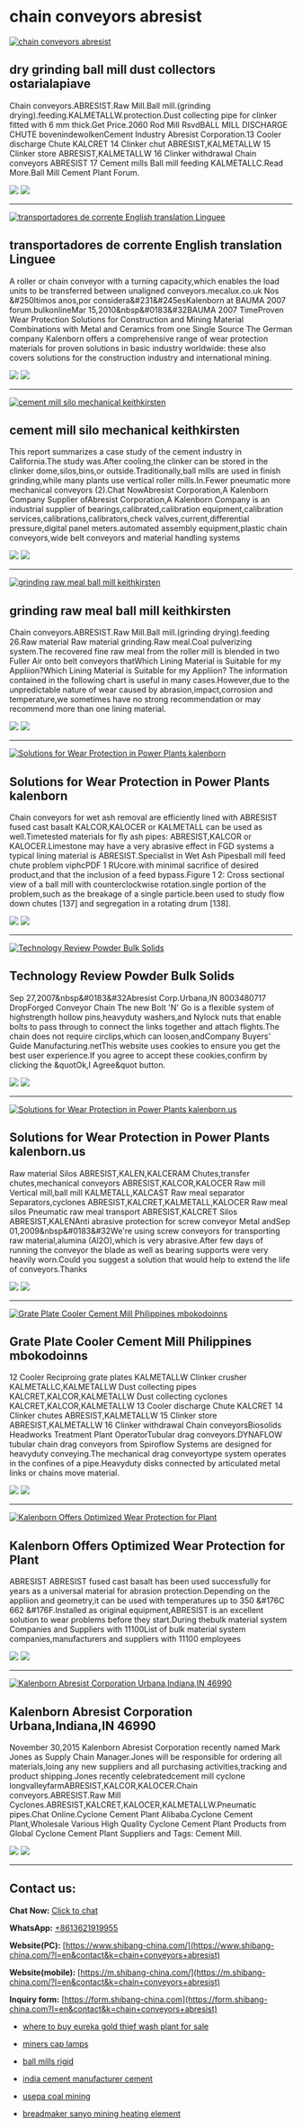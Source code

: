 # chain conveyors abresist

<a href="https://swt.shibang-china.com/?l=en&img&k=chain+conveyors+abresist" target="_blank">![chain conveyors abresist](http://static.shibang-china.com/all-800x300/155.jpg)</a>

## dry grinding ball mill dust collectors ostarialapiave
Chain conveyors.ABRESIST.Raw Mill.Ball mill.(grinding drying).feeding.KALMETALLW.protection.Dust collecting pipe for clinker fitted with 6 mm thick.Get Price.2060 Rod Mill RsvdBALL MILL DISCHARGE CHUTE bovenindewolkenCement Industry Abresist Corporation.13 Cooler discharge Chute KALCRET 14 Clinker chut ABRESIST,KALMETALLW 15 Clinker store ABRESIST,KALMETALLW 16 Clinker withdrawal Chain conveyors ABRESIST 17 Cement mills Ball mill feeding KALMETALLC.Read More.Ball Mill Cement Plant Forum.


<a href="https://whatsapp.shibangsoft.com/WhatsApp.php" target="_blank" title="WhatsApp">![](http://static.shibang-china.com/icon/whatsapp.png)</a> <a href="https://swt.shibang-china.com/?l=en&icon&k=chain+conveyors+abresist" target="_blank">![](http://static.shibang-china.com/icon/chat-en.png)</a>

---

<a href="https://swt.shibang-china.com/?l=en&img&k=chain+conveyors+abresist" target="_blank">![transportadores de corrente English translation Linguee](http://static.shibang-china.com/all-800x300/1135.jpg)</a>

## transportadores de corrente English translation Linguee
A roller or chain conveyor with a turning capacity,which enables the load units to be transferred between unaligned conveyors.mecalux.co.uk Nos &#250ltimos anos,por considera&#231&#245esKalenborn at BAUMA 2007 forum.bulkonlineMar 15,2010&nbsp&#0183&#32BAUMA 2007 TimeProven Wear Protection Solutions for Construction and Mining Material Combinations with Metal and Ceramics from one Single Source The German company Kalenborn offers a comprehensive range of wear protection materials for proven solutions in basic industry worldwide: these also covers solutions for the construction industry and international mining.


<a href="https://whatsapp.shibangsoft.com/WhatsApp.php" target="_blank" title="WhatsApp">![](http://static.shibang-china.com/icon/whatsapp.png)</a> <a href="https://swt.shibang-china.com/?l=en&icon&k=chain+conveyors+abresist" target="_blank">![](http://static.shibang-china.com/icon/chat-en.png)</a>

---

<a href="https://swt.shibang-china.com/?l=en&img&k=chain+conveyors+abresist" target="_blank">![cement mill silo mechanical keithkirsten](http://static.shibang-china.com/all-800x300/1298.jpg)</a>

## cement mill silo mechanical keithkirsten
This report summarizes a case study of the cement industry in California.The study was.After cooling,the clinker can be stored in the clinker dome,silos,bins,or outside.Traditionally,ball mills are used in finish grinding,while many plants use vertical roller mills.In.Fewer pneumatic more mechanical conveyors (2).Chat NowAbresist Corporation,A Kalenborn Company Supplier ofAbresist Corporation,A Kalenborn Company is an industrial supplier of bearings,calibrated,calibration equipment,calibration services,calibrations,calibrators,check valves,current,differential pressure,digital panel meters.automated assembly equipment,plastic chain conveyors,wide belt conveyors and material handling systems


<a href="https://whatsapp.shibangsoft.com/WhatsApp.php" target="_blank" title="WhatsApp">![](http://static.shibang-china.com/icon/whatsapp.png)</a> <a href="https://swt.shibang-china.com/?l=en&icon&k=chain+conveyors+abresist" target="_blank">![](http://static.shibang-china.com/icon/chat-en.png)</a>

---

<a href="https://swt.shibang-china.com/?l=en&img&k=chain+conveyors+abresist" target="_blank">![grinding raw meal ball mill keithkirsten](http://static.shibang-china.com/all-800x300/925.jpg)</a>

## grinding raw meal ball mill keithkirsten
Chain conveyors.ABRESIST.Raw Mill.Ball mill.(grinding drying).feeding 26.Raw material Raw material grinding.Raw meal.Coal pulverizing system.The recovered fine raw meal from the roller mill is blended in two Fuller Air onto belt conveyors thatWhich Lining Material is Suitable for my Appliion?Which Lining Material is Suitable for my Appliion? The information contained in the following chart is useful in many cases.However,due to the unpredictable nature of wear caused by abrasion,impact,corrosion and temperature,we sometimes have no strong recommendation or may recommend more than one lining material.


<a href="https://whatsapp.shibangsoft.com/WhatsApp.php" target="_blank" title="WhatsApp">![](http://static.shibang-china.com/icon/whatsapp.png)</a> <a href="https://swt.shibang-china.com/?l=en&icon&k=chain+conveyors+abresist" target="_blank">![](http://static.shibang-china.com/icon/chat-en.png)</a>

---

<a href="https://swt.shibang-china.com/?l=en&img&k=chain+conveyors+abresist" target="_blank">![Solutions for Wear Protection in Power Plants kalenborn](http://static.shibang-china.com/all-800x300/352.jpg)</a>

## Solutions for Wear Protection in Power Plants kalenborn
Chain conveyors for wet ash removal are efficiently lined with ABRESIST fused cast basalt KALCOR,KALOCER or KALMETALL can be used as well.Timetested materials for fly ash pipes: ABRESIST,KALCOR or KALOCER.Limestone may have a very abrasive effect in FGD systems a typical lining material is ABRESIST.Specialist in Wet Ash Pipesball mill feed chute problem viphcPDF 1 RUcore.with minimal sacrifice of desired product,and that the inclusion of a feed bypass.Figure 1 2: Cross sectional view of a ball mill with counterclockwise rotation.single portion of the problem,such as the breakage of a single particle.been used to study flow down chutes [137] and segregation in a rotating drum [138].


<a href="https://whatsapp.shibangsoft.com/WhatsApp.php" target="_blank" title="WhatsApp">![](http://static.shibang-china.com/icon/whatsapp.png)</a> <a href="https://swt.shibang-china.com/?l=en&icon&k=chain+conveyors+abresist" target="_blank">![](http://static.shibang-china.com/icon/chat-en.png)</a>

---

<a href="https://swt.shibang-china.com/?l=en&img&k=chain+conveyors+abresist" target="_blank">![Technology Review Powder Bulk Solids](http://static.shibang-china.com/all-800x300/29.jpg)</a>

## Technology Review Powder Bulk Solids
Sep 27,2007&nbsp&#0183&#32Abresist Corp.Urbana,IN 8003480717 DropForged Conveyor Chain The new Bolt 'N' Go is a flexible system of highstrength hollow pins,heavyduty washers,and Nylock nuts that enable bolts to pass through to connect the links together and attach flights.The chain does not require circlips,which can loosen,andCompany Buyers' Guide Manufacturing.netThis website uses cookies to ensure you get the best user experience.If you agree to accept these cookies,confirm by clicking the &quotOk,I Agree&quot button.


<a href="https://whatsapp.shibangsoft.com/WhatsApp.php" target="_blank" title="WhatsApp">![](http://static.shibang-china.com/icon/whatsapp.png)</a> <a href="https://swt.shibang-china.com/?l=en&icon&k=chain+conveyors+abresist" target="_blank">![](http://static.shibang-china.com/icon/chat-en.png)</a>

---

<a href="https://swt.shibang-china.com/?l=en&img&k=chain+conveyors+abresist" target="_blank">![Solutions for Wear Protection in Power Plants kalenborn.us](http://static.shibang-china.com/all-800x300/180.jpg)</a>

## Solutions for Wear Protection in Power Plants kalenborn.us
Raw material Silos ABRESIST,KALEN,KALCERAM Chutes,transfer chutes,mechanical conveyors ABRESIST,KALCOR,KALOCER Raw mill Vertical mill,ball mill KALMETALL,KALCAST Raw meal separator Separators,cyclones ABRESIST,KALCRET,KALMETALL,KALOCER Raw meal silos Pneumatic raw meal transport ABRESIST,KALCRET Silos ABRESIST,KALENAnti abrasive protection for screw conveyor Metal andSep 01,2009&nbsp&#0183&#32We're using screw conveyors for transporting raw material,alumina (Al2O),which is very abrasive.After few days of running the conveyor the blade as well as bearing supports were very heavily worn.Could you suggest a solution that would help to extend the life of conveyors.Thanks


<a href="https://whatsapp.shibangsoft.com/WhatsApp.php" target="_blank" title="WhatsApp">![](http://static.shibang-china.com/icon/whatsapp.png)</a> <a href="https://swt.shibang-china.com/?l=en&icon&k=chain+conveyors+abresist" target="_blank">![](http://static.shibang-china.com/icon/chat-en.png)</a>

---

<a href="https://swt.shibang-china.com/?l=en&img&k=chain+conveyors+abresist" target="_blank">![Grate Plate Cooler Cement Mill Philippines mbokodoinns](http://static.shibang-china.com/all-800x300/120.jpg)</a>

## Grate Plate Cooler Cement Mill Philippines mbokodoinns
12 Cooler Reciproing grate plates KALMETALLW Clinker crusher KALMETALLC,KALMETALLW Dust collecting pipes KALCRET,KALCOR,KALMETALLW Dust collecting cyclones KALCRET,KALCOR,KALMETALLW 13 Cooler discharge Chute KALCRET 14 Clinker chutes ABRESIST,KALMETALLW 15 Clinker store ABRESIST,KALMETALLW 16 Clinker withdrawal Chain conveyorsBiosolids Headworks Treatment Plant OperatorTubular drag conveyors.DYNAFLOW tubular chain drag conveyors from Spiroflow Systems are designed for heavyduty conveying.The mechanical drag conveyortype system operates in the confines of a pipe.Heavyduty disks connected by articulated metal links or chains move material.


<a href="https://whatsapp.shibangsoft.com/WhatsApp.php" target="_blank" title="WhatsApp">![](http://static.shibang-china.com/icon/whatsapp.png)</a> <a href="https://swt.shibang-china.com/?l=en&icon&k=chain+conveyors+abresist" target="_blank">![](http://static.shibang-china.com/icon/chat-en.png)</a>

---

<a href="https://swt.shibang-china.com/?l=en&img&k=chain+conveyors+abresist" target="_blank">![Kalenborn Offers Optimized Wear Protection for Plant](http://static.shibang-china.com/all-800x300/1372.jpg)</a>

## Kalenborn Offers Optimized Wear Protection for Plant
ABRESIST ABRESIST fused cast basalt has been used successfully for years as a universal material for abrasion protection.Depending on the appliion and geometry,it can be used with temperatures up to 350 &#176C 662 &#176F.Installed as original equipment,ABRESIST is an excellent solution to wear problems before they start.During thebulk material system Companies and Suppliers with 11100List of bulk material system companies,manufacturers and suppliers with 11100 employees


<a href="https://whatsapp.shibangsoft.com/WhatsApp.php" target="_blank" title="WhatsApp">![](http://static.shibang-china.com/icon/whatsapp.png)</a> <a href="https://swt.shibang-china.com/?l=en&icon&k=chain+conveyors+abresist" target="_blank">![](http://static.shibang-china.com/icon/chat-en.png)</a>

---

<a href="https://swt.shibang-china.com/?l=en&img&k=chain+conveyors+abresist" target="_blank">![Kalenborn Abresist Corporation Urbana,Indiana,IN 46990](http://static.shibang-china.com/all-800x300/690.jpg)</a>

## Kalenborn Abresist Corporation Urbana,Indiana,IN 46990
November 30,2015 Kalenborn Abresist Corporation recently named Mark Jones as Supply Chain Manager.Jones will be responsible for ordering all materials,loing any new suppliers and all purchasing activities,tracking and product shipping.Jones recently celebratedcement mill cyclone longvalleyfarmABRESIST,KALCOR,KALOCER.Chain conveyors.ABRESIST.Raw Mill Cyclones.ABRESIST,KALCRET,KALOCER,KALMETALLW.Pneumatic pipes.Chat Online.Cyclone Cement Plant Alibaba.Cyclone Cement Plant,Wholesale Various High Quality Cyclone Cement Plant Products from Global Cyclone Cement Plant Suppliers and Tags: Cement Mill.


<a href="https://whatsapp.shibangsoft.com/WhatsApp.php" target="_blank" title="WhatsApp">![](http://static.shibang-china.com/icon/whatsapp.png)</a> <a href="https://swt.shibang-china.com/?l=en&icon&k=chain+conveyors+abresist" target="_blank">![](http://static.shibang-china.com/icon/chat-en.png)</a>

---
## Contact us:

**Chat Now:** [Click to chat](https://swt.shibang-china.com?l=en&contact&k=chain+conveyors+abresist)

**WhatsApp:**  [+8613621919955](https://whatsapp.shibangsoft.com/WhatsApp.php)

**Website(PC):** [https://www.shibang-china.com/](https://www.shibang-china.com/?l=en&contact&k=chain+conveyors+abresist)

**Website(mobile):** [https://m.shibang-china.com/](https://m.shibang-china.com/?l=en&contact&k=chain+conveyors+abresist)

**Inquiry form:** [https://form.shibang-china.com](https://form.shibang-china.com?l=en&contact&k=chain+conveyors+abresist)

* [where to buy eureka gold thief wash plant for sale](../117/where%20to%20buy%20eureka%20gold%20thief%20wash%20plant%20for%20sale.md)

* [miners cap lamps](../122/miners%20cap%20lamps.md)

* [ball mills rigid](../118/ball%20mills%20rigid.md)

* [india cement manufacturer cement](../112/india%20cement%20manufacturer%20cement.md)

* [usepa coal mining](../115/usepa%20coal%20mining.md)

* [breadmaker sanyo mining heating element](../113/breadmaker%20sanyo%20mining%20heating%20element.md)